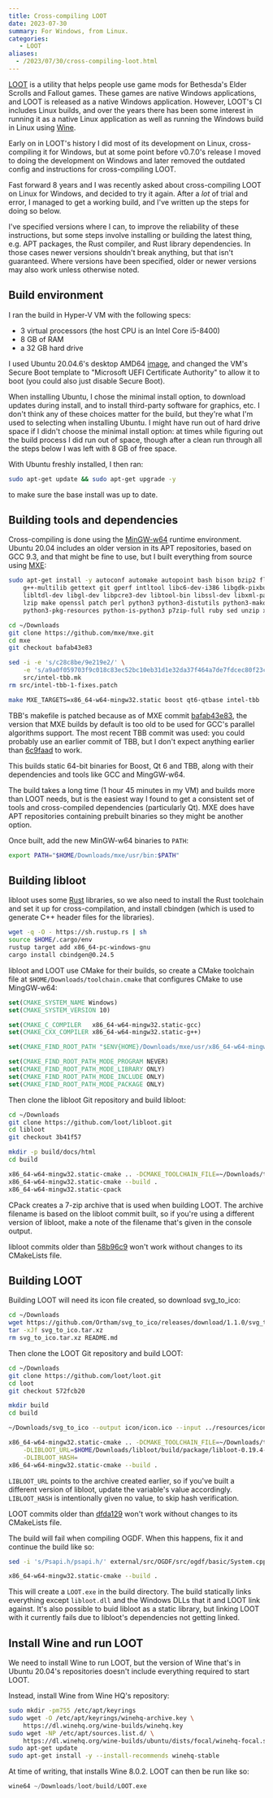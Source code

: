 ```yaml
---
title: Cross-compiling LOOT
date: 2023-07-30
summary: For Windows, from Linux.
categories:
   - LOOT
aliases:
  - /2023/07/30/cross-compiling-loot.html
---
```


[LOOT](https://loot.github.io/) is a utility that helps people use game mods for Bethesda's Elder Scrolls and Fallout games. These games are native Windows applications, and LOOT is released as a native Windows application. However, LOOT's CI includes Linux builds, and over the years there has been some interest in running it as a native Linux application as well as running the Windows build in Linux using [Wine](https://www.winehq.org/).

Early on in LOOT's history I did most of its development on Linux, cross-compiling it for Windows, but at some point before v0.7.0's release I moved to doing the development on Windows and later removed the outdated config and instructions for cross-compiling LOOT.

Fast forward 8 years and I was recently asked about cross-compiling LOOT on Linux for Windows, and decided to try it again. After a *lot* of trial and error, I managed to get a working build, and I've written up the steps for doing so below.

I've specified versions where I can, to improve the reliability of these instructions, but some steps involve installing or building the latest thing, e.g. APT packages, the Rust compiler, and Rust library dependencies. In those cases newer versions shouldn't break anything, but that isn't guaranteed. Where versions have been specified, older or newer versions may also work unless otherwise noted.

## Build environment

I ran the build in Hyper-V VM with the following specs:

- 3 virtual processors (the host CPU is an Intel Core i5-8400)
- 8 GB of RAM
- a 32 GB hard drive

I used Ubuntu 20.04.6's desktop AMD64 [image](https://releases.ubuntu.com/20.04.6/ubuntu-20.04.6-desktop-amd64.iso), and changed the VM's Secure Boot template to "Microsoft UEFI Certificate Authority" to allow it to boot (you could also just disable Secure Boot).

When installing Ubuntu, I chose the minimal install option, to download updates during install, and to install third-party software for graphics, etc. I don't think any of these choices matter for the build, but they're what I'm used to selecting when installing Ubuntu. I might have run out of hard drive space if I didn't choose the minimal install option: at times while figuring out the build process I did run out of space, though after a clean run through all the steps below I was left with 8 GB of free space.

With Ubuntu freshly installed, I then ran:

```sh
sudo apt-get update && sudo apt-get upgrade -y
```

to make sure the base install was up to date.

## Building tools and dependencies

Cross-compiling is done using the [MinGW-w64](https://www.mingw-w64.org/) runtime environment. Ubuntu 20.04 includes an older version in its APT repositories, based on GCC 9.3, and that might be fine to use, but I built everything from source using [MXE](https://mxe.cc/):

```sh
sudo apt-get install -y autoconf automake autopoint bash bison bzip2 flex g++ \
    g++-multilib gettext git gperf intltool libc6-dev-i386 libgdk-pixbuf2.0-dev \
    libltdl-dev libgl-dev libpcre3-dev libtool-bin libssl-dev libxml-parser-perl \
    lzip make openssl patch perl python3 python3-distutils python3-mako \
    python3-pkg-resources python-is-python3 p7zip-full ruby sed unzip xz-utils

cd ~/Downloads
git clone https://github.com/mxe/mxe.git
cd mxe
git checkout bafab43e83

sed -i -e 's/c28c8be/9e219e2/' \
    -e 's/a9a0f059703f9c018c83ec52bc10eb31d1e32da37f464a7de7fdcec80f23c645/194eadccc12f90586f17b329315fcb6f8834304e6a6e7724bcd0cb747c3e94ea/' \
    src/intel-tbb.mk
rm src/intel-tbb-1-fixes.patch

make MXE_TARGETS=x86_64-w64-mingw32.static boost qt6-qtbase intel-tbb
```

TBB's makefile is patched because as of MXE commit [bafab43e83](https://github.com/mxe/mxe/commit/bafab43e83ebeb63bc1b57e1292b27378f1c3acc), the version that MXE builds by default is too old to be used for GCC's parallel algorithms support. The most recent TBB commit was used: you could probably use an earlier commit of TBB, but I don't expect anything earlier than [6c9faad](https://github.com/wjakob/tbb/commit/6c9faad2aa3d85a12826fbe5d6b964c590c12420) to work.

This builds static 64-bit binaries for Boost, Qt 6 and TBB, along with their dependencies and tools like GCC and MingGW-w64.

The build takes a long time (1 hour 45 minutes in my VM) and builds more than LOOT needs, but is the easiest way I found to get a consistent set of tools and cross-compiled dependencies (particularly Qt). MXE does have APT repositories containing prebuilt binaries so they might be another option.

Once built, add the new MinGW-w64 binaries to `PATH`:

```sh
export PATH="$HOME/Downloads/mxe/usr/bin:$PATH"
```

## Building libloot

libloot uses some [Rust](https://www.rust-lang.org/) libraries, so we also need to install the Rust toolchain and set it up for cross-compilation, and install cbindgen (which is used to generate C++ header files for the libraries).

```sh
wget -q -O - https://sh.rustup.rs | sh
source $HOME/.cargo/env
rustup target add x86_64-pc-windows-gnu
cargo install cbindgen@0.24.5
```

libloot and LOOT use CMake for their builds, so create a CMake toolchain file at `$HOME/Downloads/toolchain.cmake` that configures CMake to use MingGW-w64:

```cmake
set(CMAKE_SYSTEM_NAME Windows)
set(CMAKE_SYSTEM_VERSION 10)

set(CMAKE_C_COMPILER   x86_64-w64-mingw32.static-gcc)
set(CMAKE_CXX_COMPILER x86_64-w64-mingw32.static-g++)

set(CMAKE_FIND_ROOT_PATH "$ENV{HOME}/Downloads/mxe/usr/x86_64-w64-mingw32.static")

set(CMAKE_FIND_ROOT_PATH_MODE_PROGRAM NEVER)
set(CMAKE_FIND_ROOT_PATH_MODE_LIBRARY ONLY)
set(CMAKE_FIND_ROOT_PATH_MODE_INCLUDE ONLY)
set(CMAKE_FIND_ROOT_PATH_MODE_PACKAGE ONLY)
```

Then clone the libloot Git repository and build libloot:

```sh
cd ~/Downloads
git clone https://github.com/loot/libloot.git
cd libloot
git checkout 3b41f57

mkdir -p build/docs/html
cd build

x86_64-w64-mingw32.static-cmake .. -DCMAKE_TOOLCHAIN_FILE=~/Downloads/toolchain.cmake
x86_64-w64-mingw32.static-cmake --build .
x86_64-w64-mingw32.static-cpack
```

CPack creates a 7-zip archive that is used when building LOOT. The archive filename is based on the libloot commit built, so if you're using a different version of libloot, make a note of the filename that's given in the console output.

libloot commits older than [58b96c9](https://github.com/loot/libloot/commit/58b96c982275944db845623bc893d56be5c66b4c) won't work without changes to its CMakeLists file.

## Building LOOT

Building LOOT will need its icon file created, so download svg_to_ico:

```sh
cd ~/Downloads
wget https://github.com/Ortham/svg_to_ico/releases/download/1.1.0/svg_to_ico.tar.xz
tar -xJf svg_to_ico.tar.xz
rm svg_to_ico.tar.xz README.md
```

Then clone the LOOT Git repository and build LOOT:

```sh
cd ~/Downloads
git clone https://github.com/loot/loot.git
cd loot
git checkout 572fcb20

mkdir build
cd build

~/Downloads/svg_to_ico --output icon/icon.ico --input ../resources/icons/loot.svg

x86_64-w64-mingw32.static-cmake .. -DCMAKE_TOOLCHAIN_FILE=~/Downloads/toolchain.cmake \
    -DLIBLOOT_URL=$HOME/Downloads/libloot/build/package/libloot-0.19.4-6-g3b41f57-win64.7z \
    -DLIBLOOT_HASH=
x86_64-w64-mingw32.static-cmake --build .
```

`LIBLOOT_URL` points to the archive created earlier, so if you've built a different version of libloot, update the variable's value accordingly. `LIBLOOT_HASH` is intentionally given no value, to skip hash verification.

LOOT commits older than [dfda129](https://github.com/loot/loot/commit/dfda129a12699441d15a2766fb8f18e87efecfbc) won't work without changes to its CMakeLists file.

The build will fail when compiling OGDF. When this happens, fix it and continue the build like so:

```sh
sed -i 's/Psapi.h/psapi.h/' external/src/OGDF/src/ogdf/basic/System.cpp

x86_64-w64-mingw32.static-cmake --build .
```

This will create a `LOOT.exe` in the build directory. The build statically links everything except `libloot.dll` and the Windows DLLs that it and LOOT link against. It's also possible to buid libloot as a static library, but linking LOOT with it currently fails due to libloot's dependencies not getting linked.

## Install Wine and run LOOT

We need to install Wine to run LOOT, but the version of Wine that's in Ubuntu 20.04's repositories doesn't include everything required to start LOOT.

Instead, install Wine from Wine HQ's repository:

```sh
sudo mkdir -pm755 /etc/apt/keyrings
sudo wget -O /etc/apt/keyrings/winehq-archive.key \
    https://dl.winehq.org/wine-builds/winehq.key
sudo wget -NP /etc/apt/sources.list.d/ \
    https://dl.winehq.org/wine-builds/ubuntu/dists/focal/winehq-focal.sources
sudo apt-get update
sudo apt-get install -y --install-recommends winehq-stable
```

At time of writing, that installs Wine 8.0.2. LOOT can then be run like so:

```s
wine64 ~/Downloads/loot/build/LOOT.exe
```
